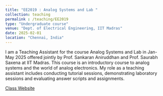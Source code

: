 ```yaml
---
title: "EE2019 : Analog Systems and Lab "
collection: teaching
permalink : /teaching/EE2019
type: "Undergraduate course"
venue: "Dept. of Electrical Engineering, IIT Madras"
date: 2025-02-01
location: "Chennai, India"
---
```


I am a Teaching Assistant for the course Analog Systems and Lab in Jan-May 2025 offered jointly by Prof. Sankaran Aniruddhan and Prof. Saurabh Saxena at IIT Madras. This course is an introductory course to analog systems and the world of analog electronics. My role as a teaching assistant includes conducting tutorial sessions, demonstrating laboratory sessions and evaluating answer scripts and assignments.

[Class Website](https://www.ee.iitm.ac.in/vlsi/courses/ee2019_2025/start)